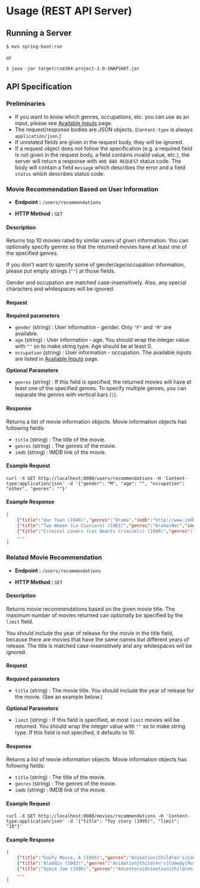# Usage (REST API Server)

## Running a Server

```
$ mvn spring-boot:run
```

or


```
$ java -jar target/cse364-project-1.0-SNAPSHOT.jar
```

## API Specification

### Preliminaries

- If you want to know which genres, occupations, etc. you can use as an input,
  please see [Available Inputs](available-inputs.md) page.
- The request/response bodies are JSON objects. (`Content-type` is always `application/json`.)
- If unrelated fields are given in the request body, they will be ignored.
- If a request object does not follow the specification (e.g. a required field is not given in the request body, a field contains invalid value, etc.), the server will return a response with `400 BAD REQUEST` status code. The body will contain a field `message` which describes the error and a field `status` which describes status code.

### Movie Recommendation Based on User Information

- **Endpoint :** `/users/recommendations`

- **HTTP Method :** `GET`

#### Description

Returns top 10 movies rated by similar users of given information. You can optionally specify genres so that the returned movies have at least one of the specified genres.

If you don't want to specify some of gender/age/occupation information, please put empty strings (`""`) at those fields.

Gender and occupation are matched case-insensitively. Also, any special characters and whitespaces will be ignored.

#### Request

**Required parameters**

- `gender` (string) : User information - gender. Only `"F"` and `"M"` are available.
- `age` (string) : User information - age. You should wrap the integer value with `""` so to make string type. Age should be at least 0.
- `occupation` (string) : User information - occupation. The available inputs are listed in [Available Inputs](available-inputs.md) page.

**Optional Parameters**

- `genres` (string) : If this field is specified, the returned movies will have at least one of the specified genres. To specify multiple genres, you can separate the genres with vertical bars (`|`).

#### Response

Returns a list of movie information objects. Movie information objects has following fields:

- `title` (string) : The title of the movie.
- `genres` (string) : The genres of the movie.
- `imdb` (string) : IMDB link of the movie.

#### Example Request

```shell
curl -X GET http://localhost:8080/users/recommendations -H 'Content-type:application/json' -d '{"gender": "M", "age": "", "occupation": "other", "genres": ""}'
```

#### Example Response

```json
[
    {"title":"Our Town (1940)","genres":"Drama","imdb":"http://www.imdb.com/title/tt0032881"},
    {"title":"Two Women (La Ciociara) (1961)","genres":"Drama|War","imdb":"http://www.imdb.com/title/tt0054749"},
    {"title":"Criminal Lovers (Les Amants Criminels) (1999)","genres":"Drama|Romance","imdb":"http://www.imdb.com/title/tt0205735"},
    ...
]
```

### Related Movie Recommendation

- **Endpoint :** `/users/recommendations`

- **HTTP Method :** `GET`

#### Description

Returns movie recommendations based on the given movie title. The maximum number of movies returned can optionally be specified by the `limit` field.

You should include the year of release for the movie in the title field, because there are movies that have the same names but different years of release. The title is matched case-insensitively and any whitespaces will be ignored.

#### Request

**Required parameters**

- `title` (string) : The movie title. You should include the year of release for the movie. (See an example below.)

**Optional Parameters**

- `limit` (string) : If this field is specified, at most `limit` movies will be returned. You should wrap the integer value with `""` so to make string type. If this field is not specified, it defaults to 10.

#### Response

Returns a list of movie information objects. Movie information objects has following fields:

- `title` (string) : The title of the movie.
- `genres` (string) : The genres of the movie.
- `imdb` (string) : IMDB link of the movie.

#### Example Request

```shell
curl -X GET http://localhost:8080/movies/recommendations -H 'Content-type:application/json' -d '{"title": "Toy story (1995)", "limit": "10"}'
```

#### Example Response

```json
[
    {"title":"Goofy Movie, A (1995)","genres":"Animation|Children's|Comedy|Romance","imdb":"http://www.imdb.com/title/tt0113198"},
    {"title":"Aladdin (1992)","genres":"Animation|Children's|Comedy|Musical","imdb":"http://www.imdb.com/title/tt0827990"},
    {"title":"Space Jam (1996)","genres":"Adventure|Animation|Children's|Comedy|Fantasy","imdb":"http://www.imdb.com/title/tt0117705"},
    ...
]
```

